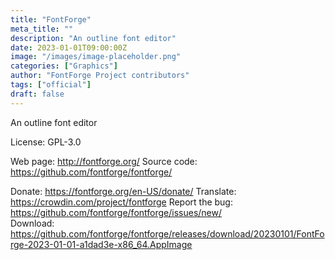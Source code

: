 ```yaml
---
title: "FontForge"
meta_title: ""
description: "An outline font editor"
date: 2023-01-01T09:00:00Z
image: "/images/image-placeholder.png"
categories: ["Graphics"]
author: "FontForge Project contributors"
tags: ["official"]
draft: false
---
```


An outline font editor

License: GPL-3.0

Web page: http://fontforge.org/
Source code: https://github.com/fontforge/fontforge/

Donate: https://fontforge.org/en-US/donate/
Translate: https://crowdin.com/project/fontforge
Report the bug: https://github.com/fontforge/fontforge/issues/new/   
Download: https://github.com/fontforge/fontforge/releases/download/20230101/FontForge-2023-01-01-a1dad3e-x86_64.AppImage
